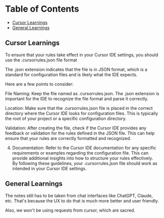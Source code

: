 # Table of Contents

- [Cursor Learnings](#cursor-learnings)
- [General Learnings](#general-learnings)

## Cursor Learnings

To ensure that your rules take effect in your Cursor IDE settings, you should use the .cursorrules.json file format

The .json extension indicates that the file is in JSON format, which is a standard for configuration files and is likely what the IDE expects.

Here are a few points to consider:

File Naming: Keep the file named as .cursorrules.json. The .json extension is important for the IDE to recognize the file format and parse it correctly.

Location: Make sure that the .cursorrules.json file is placed in the correct directory where the Cursor IDE looks for configuration files. This is typically the root of your project or a specific configuration directory.

Validation: After creating the file, check if the Cursor IDE provides any feedback or validation for the rules defined in the JSON file. This can help ensure that your rules are correctly formatted and recognized.

4. Documentation: Refer to the Cursor IDE documentation for any specific requirements or examples regarding the configuration file. This can provide additional insights into how to structure your rules effectively.
   By following these guidelines, your .cursorrules.json file should work as intended in your Cursor IDE settings.

## General Learnings

The notes still has to be taken from chat interfaces like ChatGPT, Claude, etc. That's because the UX to do that is much more better and user friendly.

Also, we won't be using requests from cursor, which are sacred.
